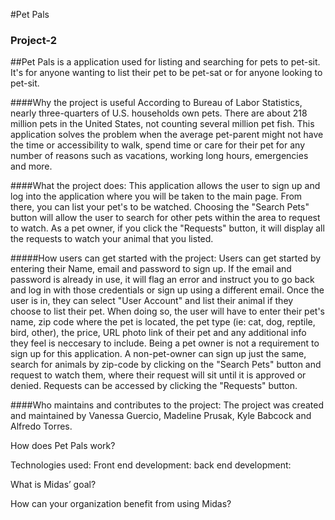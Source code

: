 #Pet Pals

### Project-2



##Pet Pals is a application used for listing and searching for pets to pet-sit. It's for anyone wanting to list their pet to be pet-sat or for anyone looking to pet-sit. 


####Why the project is useful
According to Bureau of Labor Statistics, nearly three-quarters of U.S. households own pets. There are about 218 million pets in the United States, not counting several million pet fish. This application solves the problem when the average pet-parent might not have the time or accessibility to walk, spend time or care for their pet for any number of reasons such as vacations, working long hours, emergencies and more.




####What the project does:
This application allows the user to sign up and log into the application where you will be taken to the main page. From there, you can list your pet's to be watched. Choosing the "Search Pets" button will allow the user to search for other pets within the area to request to watch. 
As a pet owner, if you click the "Requests" button, it will display all the requests to watch your animal that you listed.


#####How users can get started with the project:
Users can get started by entering their Name, email and password to sign up. If the email and password is already in use, it will flag an error and instruct you to go back and log in with those credentials or sign up using a different email.
Once the user is in, they can select "User Account" and list their animal if they choose to list their pet. When doing so, the user will have to enter their pet's name, zip code where the pet is located, the pet type (ie: cat, dog, reptile, bird, other), the price, URL photo link of their pet and any additional info they feel is neccesary to include. 
Being a pet owner is not a requirement to sign up for this application. A non-pet-owner can sign up just the same, search for animals by zip-code by clicking on the "Search Pets" button and request to watch them, where their request will sit until it is approved or denied. Requests can be accessed by clicking the "Requests" button. 


####Who maintains and contributes to the project: 
The project was created and maintained by Vanessa Guercio, Madeline Prusak, Kyle Babcock and Alfredo Torres.


How does Pet Pals work?

Technologies used: Front end development:
back end development: 

What is Midas’ goal?

How can your organization benefit from using Midas?
